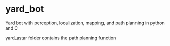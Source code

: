 # yard_bot
Yard bot with perception, localization, mapping, and path planning in python and C

yard_astar folder contains the path planning function
